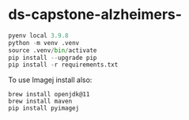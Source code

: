 # ds-capstone-alzheimers-

```python
pyenv local 3.9.8
python -m venv .venv
source .venv/bin/activate
pip install --upgrade pip
pip install -r requirements.txt
```

To use Imagej install also:
```
brew install openjdk@11
brew install maven
pip install pyimagej
```